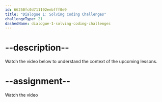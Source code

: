```yaml
---
id: 66250fc0d711192eebfff0e9
title: "Dialogue 1: Solving Coding Challenges"
challengeType: 21
dashedName: dialogue-1-solving-coding-challenges
---
```


# --description--

Watch the video below to understand the context of the upcoming lessons.

# --assignment--

Watch the video
